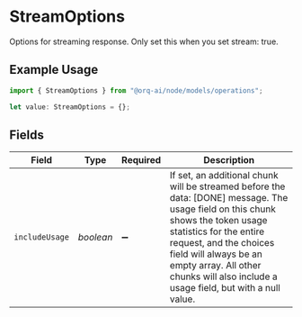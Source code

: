 # StreamOptions

Options for streaming response. Only set this when you set stream: true.

## Example Usage

```typescript
import { StreamOptions } from "@orq-ai/node/models/operations";

let value: StreamOptions = {};
```

## Fields

| Field                                                                                                                                                                                                                                                                                              | Type                                                                                                                                                                                                                                                                                               | Required                                                                                                                                                                                                                                                                                           | Description                                                                                                                                                                                                                                                                                        |
| -------------------------------------------------------------------------------------------------------------------------------------------------------------------------------------------------------------------------------------------------------------------------------------------------- | -------------------------------------------------------------------------------------------------------------------------------------------------------------------------------------------------------------------------------------------------------------------------------------------------- | -------------------------------------------------------------------------------------------------------------------------------------------------------------------------------------------------------------------------------------------------------------------------------------------------- | -------------------------------------------------------------------------------------------------------------------------------------------------------------------------------------------------------------------------------------------------------------------------------------------------- |
| `includeUsage`                                                                                                                                                                                                                                                                                     | *boolean*                                                                                                                                                                                                                                                                                          | :heavy_minus_sign:                                                                                                                                                                                                                                                                                 | If set, an additional chunk will be streamed before the data: [DONE] message. The usage field on this chunk shows the token usage statistics for the entire request, and the choices field will always be an empty array. All other chunks will also include a usage field, but with a null value. |